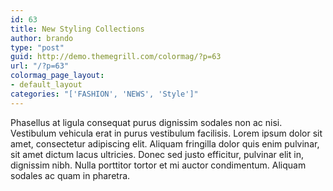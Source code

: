 ```yaml
---
id: 63
title: New Styling Collections
author: brando
type: "post"
guid: http://demo.themegrill.com/colormag/?p=63
url: "/?p=63"
colormag_page_layout:
- default_layout
categories: "['FASHION', 'NEWS', 'Style']"
---
```


Phasellus at ligula consequat purus dignissim sodales non ac nisi. Vestibulum vehicula erat in purus vestibulum facilisis. Lorem ipsum dolor sit amet, consectetur adipiscing elit. Aliquam fringilla dolor quis enim pulvinar, sit amet dictum lacus ultricies. Donec sed justo efficitur, pulvinar elit in, dignissim nibh. Nulla porttitor tortor et mi auctor condimentum. Aliquam sodales ac quam in pharetra.